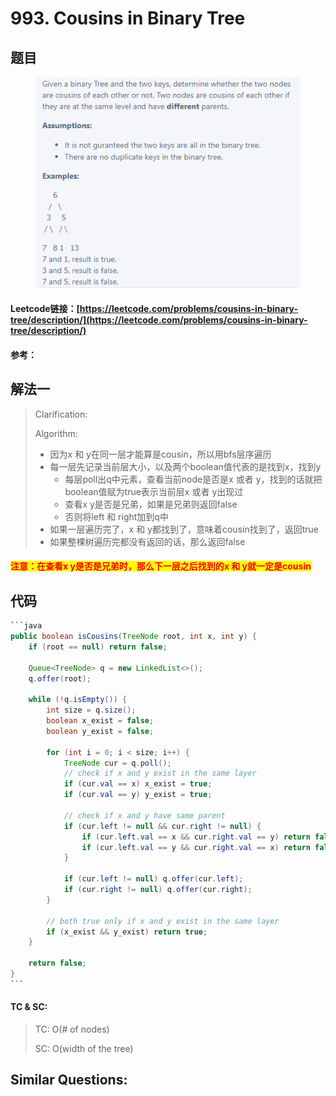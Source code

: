 # 993. Cousins in Binary Tree

## 题目

<figure><img src="../../.gitbook/assets/image (1).png" alt=""><figcaption></figcaption></figure>

#### Leetcode链接：[https://leetcode.com/problems/cousins-in-binary-tree/description/](https://leetcode.com/problems/cousins-in-binary-tree/description/)

#### 参考：

## 解法一

> Clarification:&#x20;
>
> Algorithm:&#x20;
>
> * 因为x 和 y在同一层才能算是cousin，所以用bfs层序遍历
> * 每一层先记录当前层大小，以及两个boolean值代表的是找到x，找到y
>   * 每层poll出q中元素，查看当前node是否是x 或者 y，找到的话就把boolean值赋为true表示当前层x 或者 y出现过
>   * 查看x y是否是兄弟，如果是兄弟则返回false
>   * 否则将left 和 right加到q中
> * 如果一层遍历完了，x 和 y都找到了，意味着cousin找到了，返回true
> * 如果整棵树遍历完都没有返回的话，那么返回false

#### <mark style="color:red;">注意：在查看x y是否是兄弟时，那么下一层之后找到的x 和 y就一定是cousin</mark>

## 代码

````java
```java
public boolean isCousins(TreeNode root, int x, int y) {
    if (root == null) return false;

    Queue<TreeNode> q = new LinkedList<>();
    q.offer(root);

    while (!q.isEmpty()) {
        int size = q.size();
        boolean x_exist = false;
        boolean y_exist = false;

        for (int i = 0; i < size; i++) {
            TreeNode cur = q.poll();
            // check if x and y exist in the same layer
            if (cur.val == x) x_exist = true;
            if (cur.val == y) y_exist = true;

            // check if x and y have same parent
            if (cur.left != null && cur.right != null) {
                if (cur.left.val == x && cur.right.val == y) return false;
                if (cur.left.val == y && cur.right.val == x) return false;
            }

            if (cur.left != null) q.offer(cur.left);
            if (cur.right != null) q.offer(cur.right);
        }

        // both true only if x and y exist in the same layer
        if (x_exist && y_exist) return true;
    }

    return false;
}
```
````

#### TC & SC:&#x20;

> TC: O(# of nodes)
>
> SC: O(width of the tree)

## **Similar Questions:**&#x20;
